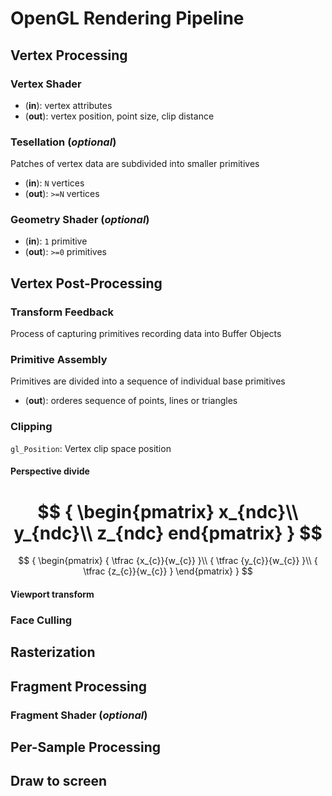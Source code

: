# OpenGL Rendering Pipeline

## Vertex Processing

### Vertex Shader
- (**in**): vertex attributes
- (**out**): vertex position, point size, clip distance

### Tesellation (*optional*)
Patches of vertex data are subdivided into smaller primitives
- (**in**): `N` vertices
- (**out**): `>=N` vertices

### Geometry Shader (*optional*)
- (**in**): `1` primitive
- (**out**): `>=0` primitives

## Vertex Post-Processing

### Transform Feedback
Process of capturing primitives recording data into Buffer Objects

### Primitive Assembly
Primitives are divided into a sequence of individual base primitives
- (**out**): orderes sequence of points, lines or triangles

### Clipping
`gl_Position`: Vertex clip space position

#### Perspective divide
$$
{
\begin{pmatrix}
    x_{ndc}\\
    y_{ndc}\\
    z_{ndc}
end{pmatrix}
}
$$
=
$$
{
\begin{pmatrix}
    {
        \tfrac {x_{c}}{w_{c}}
    }\\
    {
        \tfrac {y_{c}}{w_{c}}
    }\\
    {
        \tfrac {z_{c}}{w_{c}}
    }
\end{pmatrix}
}
$$

#### Viewport transform

### Face Culling

## Rasterization

## Fragment Processing

### Fragment Shader (*optional*)

## Per-Sample Processing

## Draw to screen
